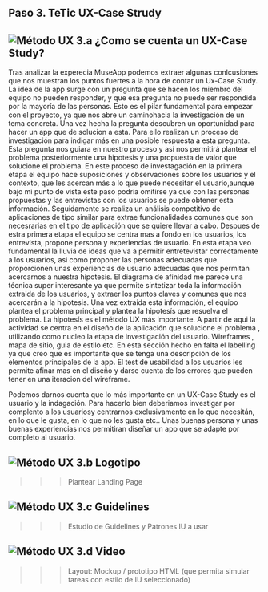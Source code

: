 ## Paso 3. TeTic UX-Case Strudy 


![Método UX](../img/moodboard.png) 3.a ¿Como se cuenta un UX-Case Study?
-----
Tras analizar la experecia MuseApp podemos extraer algunas conlcusiones que nos muestran  los puntos fuertes a la hora de contar un Ux-Case Study.
La idea de la app surge con un pregunta que se hacen los miembro del equipo no pueden responder, y que esa pregunta no puede ser respondida por la mayoría de las personas. Esto  es el pilar fundamental para empezar con el proyecto, ya que nos abre un caminohacia la investigación de un tema concreta. 
Una vez hecha la pregunta  descubren un oportunidad para hacer un app que de solucion a esta. Para ello realizan un proceso de investigación para indigar más en una posible respuesta a esta pregunta. Esta pregunta nos guiara en nuestro proceso y así nos permitirá  plantear el problema posteriormente una hipotesis y una propuesta de valor que solucione el problema.
En este proceso de investagación en la primera etapa el equipo hace suposiciones y observaciones sobre los usuarios y el contexto, que les acercan más a lo que puede necesitar el usuario,aunque bajo mi punto de vista este paso podria omitirse ya que con las personas propuestas y las entrevistas con los usuarios se puede obtener esta información.
Seguidamente se realiza un análisis competitivo de aplicaciones de tipo similar para extrae funcionalidades comunes que son necesrarias en el tipo de aplicación que se quiere llevar a cabo. 
Despues de estra primera etapa el equipo se centra mas a fondo en los usuarios, los entrevista, propone persona y experiencias de usuario. En esta etapa veo fundamental la lluvia de ideas que va a permitir entretevistar correctamente a los usuarios, así como proponer las personas adecuadas que proporcionen unas experiencias de usuario adecuadas que nos permitan acercarnos a nuestra hipotesis.
El diagrama de afinidad  me parece una técnica super interesante ya que permite sintetizar toda la información extraida de los usuarios, y extraer los puntos claves y comunes que nos acercarán a la hipotesis.
Una vez extraida esta información, el equipo plantea el problema principal y plantea la hipotesís que resuelva el problema. La hipotesís es el método UX más importante.
A partir de aqui la actividad se centra en el diseño de la aplicación que solucione el problema , utilizando como nucleo la etapa de investigación del usuario. Wireframes , mapa de sitio, guia de estilo etc. En esta sección hecho en falta el labelling ya que creo que es importante que se tenga una descripción de los elementos principales de la app. El test de usabilidad a los usuarios les permite afinar mas en el diseño y darse cuenta de los errores que pueden tener en una iteracion del wireframe.

Podemos darnos cuenta que lo más importante en un UX-Case Study es el usuario y la indagación. Para hacerlo bien deberiamos investigar por complento a los usuariosy centrarnos exclusivamente en lo que necesitán, en lo que le gusta, en lo que no les gusta etc.. 
Unas buenas persona y unas buenas experiencias nos permitiran diseñar un app que se adapte por completo al usuario.

![Método UX](../img/landing-page.png)  3.b Logotipo 
----


>>> Plantear Landing Page 

![Método UX](../img/guidelines.png) 3.c Guidelines
----

>>> Estudio de Guidelines y Patrones IU a usar 

![Método UX](../img/mockup.png)  3.d Video
----

>>> Layout: Mockup / prototipo HTML  (que permita simular tareas con estilo de IU seleccionado)

